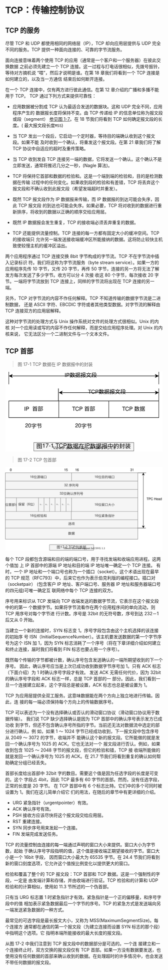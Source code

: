 # TCP：传输控制协议

## TCP 的服务

尽管 TCP 和 UDP 都使用相同的网络层（IP），TCP 却向应用层提供与 UDP 完全不同的服务。TCP 提供一种面向连接的、可靠的字节流服务。

面向连接意味着两个使用 TCP 的应用（通常是一个客户和一个服务器）在彼此交换数据
之前必须先建立一个 TCP 连接。这一过程与打电话很相似，先拨号振铃，等待对方摘机说
“喂”，然后才说明是谁。在第 18 章我们将看到一个 TCP 连接是如何建立的，以及当一方通信
结束后如何断开连接。

在一个 TCP 连接中，仅有两方进行彼此通信。在第 12 章介绍的广播和多播不能用于 TCP。
TCP 通过下列方式来提供可靠性：

- 应用数据被分割成 TCP 认为最适合发送的数据块。这和 UDP 完全不同，应用程序产生的
  数据报长度将保持不变。由 TCP 传递给 IP 的信息单位称为报文段或段（segment）
  [参见图 1-7](./images/TCP-IP-1-7.svg)。在 18 节我们将看到 TCP 如何确定报文段的长度。( 最大报文段长度`MSS`)

- 当 TCP 发出一个段后，它启动一个定时器，等待目的端确认收到这个报文段。如果不能
  及时收到一个确认，将重发这个报文段。在第 21 章我们将了解 TCP 协议中自适应的超时及重传策略。

- 当 TCP 收到发自 TCP 连接另一端的数据，它将发送一个确认。这个确认不是立即发送，通常将推迟几分之一秒，(Nagle 算法)。

- TCP 将保持它首部和数据的检验和。这是一个端到端的检验和，目的是检测数据在传输
  过程中的任何变化。如果收到段的检验和有差错，TCP 将丢弃这个报文段和不确认收到此报文段（希望发端超时并重发）。

- 既然 TCP 报文段作为 IP 数据报来传输，而 IP 数据报的到达可能会失序，因此 TCP 报文段
  的到达也可能会失序。如果必要，TCP 将对收到的数据进行重新排序，将收到的数据以正确的顺序交给应用层。

- 既然 IP 数据报会发生重复，TCP 的接收端必须丢弃重复的数据。

- TCP 还能提供流量控制。TCP 连接的每一方都有固定大小的缓冲空间。TCP 的接收端只
  允许另一端发送接收端缓冲区所能接纳的数据。这将防止较快主机致使较慢主机的缓冲区溢出。

两个应用程序通过 TCP 连接交换 8bit 字节构成的字节流。TCP 不在字节流中插入记录标识
符。我们将这称为字节流服务（byte stream service）。如果一方的应用程序先传 10 字节，又传
20 字节，再传 50 字节，连接的另一方将无法了解发方每次发送了多少字节。收方可以分 4 次接
收这 80 个字节，每次接收 20 字节。一端将字节流放到 TCP 连接上，同样的字节流将出现在 TCP 连接的另一端。

另外，TCP 对字节流的内容不作任何解释。TCP 不知道传输的数据字节流是二进制数据，
还是 ASCII 字符、EBCDIC 字符或者其他类型数据。对字节流的解释由 TCP 连接双方的应用层解释。

这种对字节流的处理方式与 Unix 操作系统对文件的处理方式很相似。Unix 的内核
对一个应用读或写的内容不作任何解释，而是交给应用程序处理。对 Unix 的内核来说，
它无法区分一个二进制文件与一个文本文件。

## TCP 首部

> 图 17-1 TCP 数据在 IP 数据报中的封装

![TCP-IP-17-1.svg](./images/TCP-IP-17-1.svg)

> 图 17-2 TCP 包首部

![TCP-IP-17-2.svg](./images/TCP-IP-17-2.svg)

每个 TCP 段都包含源端和目的端的端口号，用于寻找发端和收端应用进程。这两个值加
上 IP 首部中的源端 IP 地址和目的端 IP 地址唯一确定一个 TCP 连接。
有时，一个 IP 地址和一个端口号也称为一个插口（socket）。这个术语出现在最早的 TCP
规范（RFC793）中，后来它也作为表示伯克利版的编程接口。插口对（socketpair）
(包含客户 IP 地址、客户端口号、服务器 IP 地址和服务器端口号的四元组)可唯一确定互
联网络中每个 TCP 连接的双方。

序号用来标识从 TCP 发端向 TCP 收端发送的数据字节流，它表示在这个报文段中的的第一
个数据字节。如果将字节流看作在两个应用程序间的单向流动，则 TCP 用序号对每个字节进
行计数。序号是 32bit 的无符号数，序号到达 232－1 后又从 0 开始。

当建立一个新的连接时，SYN 标志变 1。序号字段包含由这个主机选择的该连接的初始序
号 ISN（InitialSequenceNumber）。该主机要发送数据的第一个字节序号为这个 ISN 加 1，因为
SYN 标志消耗了一个序号（将在下章详细介绍如何建立和终止连接，届时我们将看到 FIN 标志也要占用一个序号）。

既然每个传输的字节都被计数，确认序号包含发送确认的一端所期望收到的下一个序号。
因此，确认序号应当是上次已成功收到数据字节序号加 1。只有 ACK 标志（下面介绍）为 1 时确认序号字段才有效。
发送 ACK 无需任何代价，因为 32bit 的确认序号字段和 ACK 标志一样，总是 TCP 首部的一
部分。因此，我们看到一旦一个连接建立起来，这个字段总是被设置，ACK 标志也总是被设置为 1。

TCP 为应用层提供全双工服务。这意味数据能在两个方向上独立地进行传输。因此，连
接的每一端必须保持每个方向上的传输数据序号。

TCP 可以表述为一个没有选择确认或否认的滑动窗口协议（滑动窗口协议用于数据传输）。
我们说 TCP 缺少选择确认是因为 TCP 首部中的确认序号表示发方已成功收
到字节，但还不包含确认序号所指的字节。当前还无法对数据流中选定的部分进行确认。例
如，如果 1 ～ 1024 字节已经成功收到，下一报文段中包含序号从 2049 ～ 3072 的字节，收端并不
能确认这个新的报文段。它所能做的就是发回一个确认序号为 1025 的 ACK。它也无法对一个
报文段进行否认。例如，如果收到包含 1025 ～ 2048 字节的报文段，但它的检验和错，TCP 接
收端所能做的就是发回一个确认序号为 1025 的 ACK。在 21.7 节我们将看到重复的确认如何帮
助确定分组已经丢失。

首部长度给出首部中 32bit 字的数目。需要这个值是因为任选字段的长度是可变的。这个
字段占 4bit，因此 TCP 最多有 60 字节的首部。然而，没有任选字段，正常的长度是 20 字节。
在 TCP 首部中有 6 个标志比特。它们中的多个可同时被设置为 1。我们在这儿简单介绍它
们的用法，在随后的章节中有更详细的介绍。

- URG 紧急指针（urgentpointer）有效。
- ACK 确认序号有效。
- PSH 接收方应该尽快将这个报文段交给应用层。
- RST 重建连接。
- SYN 同步序号用来发起一个连接。
- FIN 发端完成发送任务。

TCP 的流量控制由连接的每一端通过声明的窗口大小来提供。窗口大小为字节数，起始
于确认序号字段指明的值，这个值是接收端正期望接收的字节。窗口大小是一个 16bit 字段，
因而窗口大小最大为 65535 字节。在 24.4 节我们将看到新的窗口刻度选项，它允许这个值按比例变化以提供更大的窗口。

检验和覆盖了整个的 TCP 报文段：TCP 首部和 TCP 数据。这是一个强制性的字段，一定是
由发端计算和存储，并由收端进行验证。TCP 检验和的计算和 UDP 检验和的计算相似，使用如 11.3 节所述的一个伪首部。

只有当 URG 标志置 1 时紧急指针才有效。紧急指针是一个正的偏移量，和序号字段中的值
相加表示紧急数据最后一个字节的序号。TCP 的紧急方式是发送端向另一端发送紧急数据的一种方式。

最常见的可选字段是最长报文大小，又称为 MSS(MaximumSegmentSize)。每个连接方
通常都在通信的第一个报文段（为建立连接而设置 SYN 标志的那个段）中指明这个选项。它
指明本端所能接收的最大长度的报文段。

从图 17-2 中我们注意到 TCP 报文段中的数据部分是可选的。一个连
接建立和一个连接终止时，双方交换的报文段仅有 TCP 首部。如果一方没有数据要发送，也
使用没有任何数据的首部来确认收到的数据。在处理超时的许多情况中，也会发送不带任何数据的报文段。
